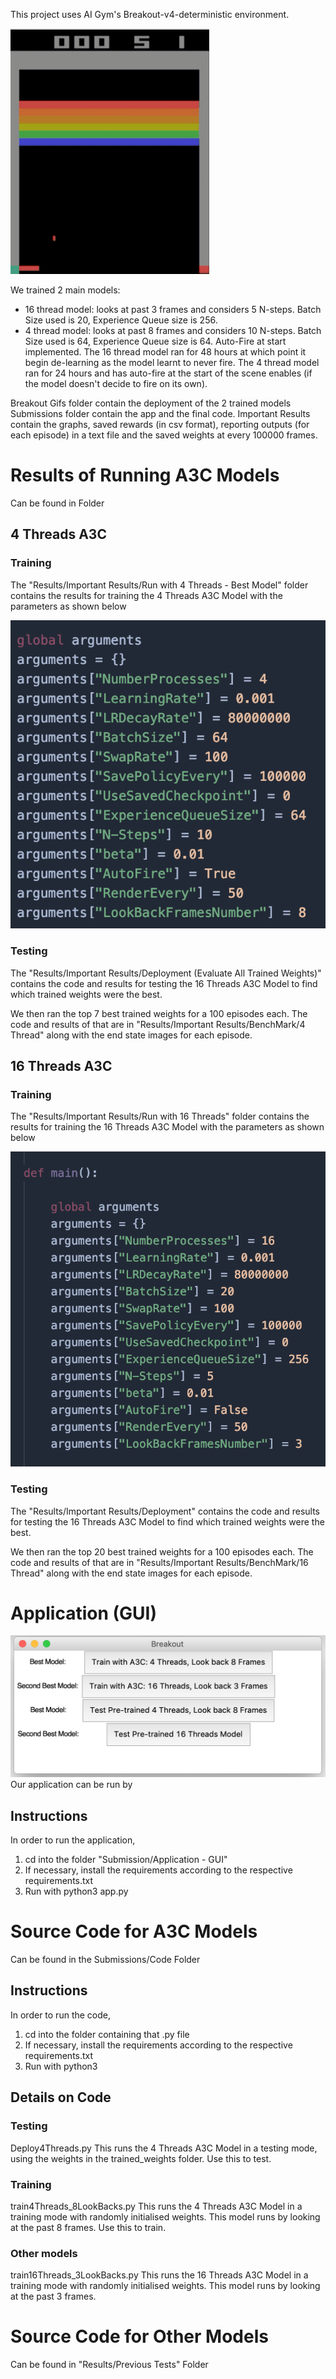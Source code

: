 This project uses AI Gym's Breakout-v4-deterministic environment.

![](https://github.com/Caffa/Breakout-v4-deterministic/blob/master/Breakout%20Gifs/4FramesPerformance.gif)

We trained 2 main models:
- 16 thread model: looks at past 3 frames and considers 5 N-steps. Batch Size used is 20, Experience Queue size is 256.
- 4 thread model: looks at past 8 frames and considers 10 N-steps. Batch Size used is 64, Experience Queue size is 64. Auto-Fire at start implemented.
The 16 thread model ran for 48 hours at which point it begin de-learning as the model learnt to never fire. The 4 thread model ran for 24 hours and has auto-fire at the start of the scene enables (if the model doesn't decide to fire on its own).

Breakout Gifs folder contain the deployment of the 2 trained models Submissions folder contain the app and the final code. Important Results contain the graphs, saved rewards (in csv format), reporting outputs (for each episode) in a text file and the saved weights at every 100000 frames.

# Results of Running A3C Models
Can be found in  Folder

## 4 Threads A3C
### Training
The "Results/Important Results/Run with 4 Threads - Best Model" folder contains the results for training the 4 Threads A3C Model with the parameters as shown below

![4 Thread A3C Model Parameters](https://github.com/Caffa/Breakout-v4-deterministic/blob/master/Parameters/4%20Thread%20Model.png)

### Testing
The "Results/Important Results/Deployment (Evaluate All Trained Weights)" contains the code and results for testing the 16 Threads A3C Model to find which trained weights were the best.

We then ran the top 7 best trained weights for a 100 episodes each. The code and results of that are in "Results/Important Results/BenchMark/4 Thread" along with the end state images for each episode.

## 16 Threads A3C
### Training
The "Results/Important Results/Run with 16 Threads" folder contains the results for training the 16 Threads A3C Model with the parameters as shown below

![16 Thread A3C Model Parameter](https://github.com/Caffa/Breakout-v4-deterministic/blob/master/Parameters/16%20threads.png)

### Testing
The "Results/Important Results/Deployment" contains the code and results for testing the 16 Threads A3C Model to find which trained weights were the best.

We then ran the top 20 best trained weights for a 100 episodes each. The code and results of that are in "Results/Important Results/BenchMark/16 Thread" along with the end state images for each episode.

# Application (GUI)
![App UI](https://github.com/Caffa/Breakout-v4-deterministic/blob/master/Misc/appUI.png)
Our application can be run by
## Instructions
In order to run the application,

1. cd into the folder "Submission/Application - GUI" 
2. If necessary, install the requirements according to the respective requirements.txt
3. Run with python3 app.py

# Source Code for A3C Models
Can be found in the Submissions/Code Folder
## Instructions
In order to run the code,

1. cd into the folder containing that .py file
2. If necessary, install the requirements according to the respective requirements.txt
3. Run with python3 <filename>

## Details on Code
### Testing
Deploy4Threads.py
This runs the 4 Threads A3C Model in a testing mode, using the weights in the trained_weights folder. Use this to test.

### Training
train4Threads_8LookBacks.py
This runs the 4 Threads A3C Model in a training mode with randomly initialised weights. This model runs by looking at the past 8 frames. Use this to train.

### Other models

train16Threads_3LookBacks.py
This runs the 16 Threads A3C Model in a training mode with randomly initialised weights. This model runs by looking at the past 3 frames.

# Source Code for Other Models
Can be found in "Results/Previous Tests" Folder
